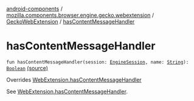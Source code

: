 [android-components](../../index.md) / [mozilla.components.browser.engine.gecko.webextension](../index.md) / [GeckoWebExtension](index.md) / [hasContentMessageHandler](./has-content-message-handler.md)

# hasContentMessageHandler

`fun hasContentMessageHandler(session: `[`EngineSession`](../../mozilla.components.concept.engine/-engine-session/index.md)`, name: `[`String`](https://kotlinlang.org/api/latest/jvm/stdlib/kotlin/-string/index.html)`): `[`Boolean`](https://kotlinlang.org/api/latest/jvm/stdlib/kotlin/-boolean/index.html) [(source)](https://github.com/mozilla-mobile/android-components/blob/master/components/browser/engine-gecko-beta/src/main/java/mozilla/components/browser/engine/gecko/webextension/GeckoWebExtension.kt#L131)

Overrides [WebExtension.hasContentMessageHandler](../../mozilla.components.concept.engine.webextension/-web-extension/has-content-message-handler.md)

See [WebExtension.hasContentMessageHandler](../../mozilla.components.concept.engine.webextension/-web-extension/has-content-message-handler.md).

